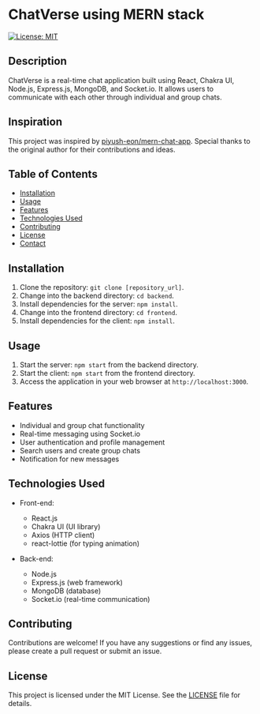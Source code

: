 # ChatVerse using MERN stack

[![License: MIT](https://img.shields.io/badge/License-MIT-yellow.svg)](https://opensource.org/licenses/MIT)

## Description

ChatVerse is a real-time chat application built using React, Chakra UI, Node.js, Express.js, MongoDB, and Socket.io. It allows users to communicate with each other through individual and group chats.

## Inspiration

This project was inspired by [piyush-eon/mern-chat-app](https://github.com/piyush-eon/mern-chat-app). Special thanks to the original author for their contributions and ideas.

## Table of Contents

- [Installation](#installation)
- [Usage](#usage)
- [Features](#features)
- [Technologies Used](#technologies-used)
- [Contributing](#contributing)
- [License](#license)
- [Contact](#contact)

## Installation

1. Clone the repository: `git clone [repository_url]`.
2. Change into the backend directory: `cd backend`.
3. Install dependencies for the server: `npm install`.
4. Change into the frontend directory: `cd frontend`.
5. Install dependencies for the client: `npm install`.

## Usage

1. Start the server: `npm start` from the backend directory.
2. Start the client: `npm start` from the frontend directory.
3. Access the application in your web browser at `http://localhost:3000`.

## Features

- Individual and group chat functionality
- Real-time messaging using Socket.io
- User authentication and profile management
- Search users and create group chats
- Notification for new messages

## Technologies Used

- Front-end:

  - React.js
  - Chakra UI (UI library)
  - Axios (HTTP client)
  - react-lottie (for typing animation)

- Back-end:
  - Node.js
  - Express.js (web framework)
  - MongoDB (database)
  - Socket.io (real-time communication)

## Contributing

Contributions are welcome! If you have any suggestions or find any issues, please create a pull request or submit an issue.

## License

This project is licensed under the MIT License. See the [LICENSE](LICENSE) file for details.
